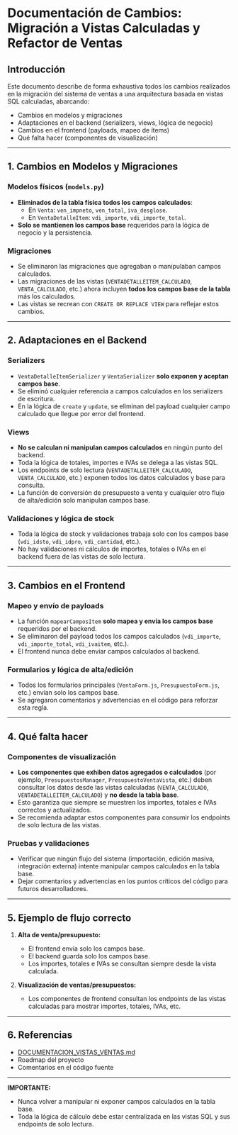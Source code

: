 # Documentación de Cambios: Migración a Vistas Calculadas y Refactor de Ventas

## Introducción
Este documento describe de forma exhaustiva todos los cambios realizados en la migración del sistema de ventas a una arquitectura basada en vistas SQL calculadas, abarcando:
- Cambios en modelos y migraciones
- Adaptaciones en el backend (serializers, views, lógica de negocio)
- Cambios en el frontend (payloads, mapeo de ítems)
- Qué falta hacer (componentes de visualización)

---

## 1. Cambios en Modelos y Migraciones

### Modelos físicos (`models.py`)
- **Eliminados de la tabla física todos los campos calculados**:
  - En `Venta`: `ven_impneto`, `ven_total`, `iva_desglose`.
  - En `VentaDetalleItem`: `vdi_importe`, `vdi_importe_total`.
- **Solo se mantienen los campos base** requeridos para la lógica de negocio y la persistencia.

### Migraciones
- Se eliminaron las migraciones que agregaban o manipulaban campos calculados.
- Las migraciones de las vistas (`VENTADETALLEITEM_CALCULADO`, `VENTA_CALCULADO`, etc.) ahora incluyen **todos los campos base de la tabla** más los calculados.
- Las vistas se recrean con `CREATE OR REPLACE VIEW` para reflejar estos cambios.

---

## 2. Adaptaciones en el Backend

### Serializers
- `VentaDetalleItemSerializer` y `VentaSerializer` **solo exponen y aceptan campos base**.
- Se eliminó cualquier referencia a campos calculados en los serializers de escritura.
- En la lógica de `create` y `update`, se eliminan del payload cualquier campo calculado que llegue por error del frontend.

### Views
- **No se calculan ni manipulan campos calculados** en ningún punto del backend.
- Toda la lógica de totales, importes e IVAs se delega a las vistas SQL.
- Los endpoints de solo lectura (`VENTADETALLEITEM_CALCULADO`, `VENTA_CALCULADO`, etc.) exponen todos los datos calculados y base para consulta.
- La función de conversión de presupuesto a venta y cualquier otro flujo de alta/edición solo manipulan campos base.

### Validaciones y lógica de stock
- Toda la lógica de stock y validaciones trabaja solo con los campos base (`vdi_idsto`, `vdi_idpro`, `vdi_cantidad`, etc.).
- No hay validaciones ni cálculos de importes, totales o IVAs en el backend fuera de las vistas de solo lectura.

---

## 3. Cambios en el Frontend

### Mapeo y envío de payloads
- La función `mapearCamposItem` **solo mapea y envía los campos base** requeridos por el backend.
- Se eliminaron del payload todos los campos calculados (`vdi_importe`, `vdi_importe_total`, `vdi_ivaitem`, etc.).
- El frontend nunca debe enviar campos calculados al backend.

### Formularios y lógica de alta/edición
- Todos los formularios principales (`VentaForm.js`, `PresupuestoForm.js`, etc.) envían solo los campos base.
- Se agregaron comentarios y advertencias en el código para reforzar esta regla.

---

## 4. Qué falta hacer

### Componentes de visualización
- **Los componentes que exhiben datos agregados o calculados** (por ejemplo, `PresupuestosManager`, `PresupuestoVentaVista`, etc.) deben consultar los datos desde las vistas calculadas (`VENTA_CALCULADO`, `VENTADETALLEITEM_CALCULADO`) y **no desde la tabla base**.
- Esto garantiza que siempre se muestren los importes, totales e IVAs correctos y actualizados.
- Se recomienda adaptar estos componentes para consumir los endpoints de solo lectura de las vistas.

### Pruebas y validaciones
- Verificar que ningún flujo del sistema (importación, edición masiva, integración externa) intente manipular campos calculados en la tabla base.
- Dejar comentarios y advertencias en los puntos críticos del código para futuros desarrolladores.

---

## 5. Ejemplo de flujo correcto

1. **Alta de venta/presupuesto:**
   - El frontend envía solo los campos base.
   - El backend guarda solo los campos base.
   - Los importes, totales e IVAs se consultan siempre desde la vista calculada.

2. **Visualización de ventas/presupuestos:**
   - Los componentes de frontend consultan los endpoints de las vistas calculadas para mostrar importes, totales, IVAs, etc.

---

## 6. Referencias
- [DOCUMENTACION_VISTAS_VENTAS.md](./DOCUMENTACION_VISTAS_VENTAS.md)
- Roadmap del proyecto
- Comentarios en el código fuente

---

**IMPORTANTE:**
- Nunca volver a manipular ni exponer campos calculados en la tabla base.
- Toda la lógica de cálculo debe estar centralizada en las vistas SQL y sus endpoints de solo lectura. 